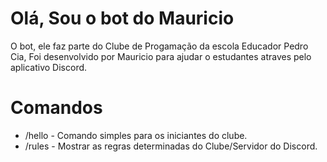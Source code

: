 # Olá, Sou o bot do Mauricio 

O bot, ele faz parte do Clube de Progamação da escola Educador Pedro Cia, Foi desenvolvido por Mauricio para ajudar o estudantes atraves pelo aplicativo Discord.

# Comandos
- /hello - Comando simples para os iniciantes do clube.
- /rules - Mostrar as regras determinadas do Clube/Servidor do Discord.
